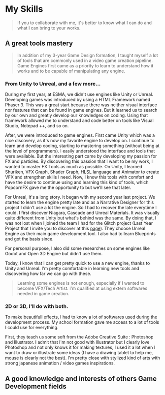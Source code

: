 # My Skills

> If you to collaborate with me, it's better to know what I can do and what I can bring to your works.

## A great tools mastery

> In addition of my 3-year Game Design formation, I taught myself a lot of tools that are commonly used in a video game creation pipeline. Game Engines first came as a priority to learn to understand how it works and to be capable of manipulating any engine.

### From Unity to Unreal, and a few more...

During my first year, at ESMA, we didn't use engines like Unity or Unreal. Developing games was introduced by using a HTML Framework named Phaser 3. This was a great start because there was neither visual interface nor features that can be found in game engines. But it learned us to search by our own and greatly develop our knowledges on coding.
Using that framework allowed me to understand and code better on tools like Visual Studio, Notepad ++, and so on.

After, we were introduced to game engines. First came Unity which was a nice discovery, as it's now my favorite engine to develop on. I continue to learn and develop coding, starting to mastering something (without being at the level of programmers). I easily understood the interface and tools that were available. But the interesting part came by developing my passion for FX and particles. By discovering this passion that I want to be my work, I wanted to master FX Tools as much as possible. On Unity, I learned Shuriken, VFX Graph, Shader Graph, HLSL language and Animator to create VFX and strengthen skills I need. Now, I know this tools with comfort and have the desire to continue using and learning this kind of tools, which PopcornFX gave me the opportunity to but we'll see that later.

For Unreal, it's a long story. It began with my second year last project. We started to learn the engine pretty late and as a Narrative Designer for this project I didn't use a lot the engine. So I had to recover the late everytime I could. I first discover Niagara, Cascade and Unreal Materials. It was visually quite different from Unity but what's behind was the same. By doing that, I was not lost when I joined the team I had for the Glitch project (Last Year Project that I invite you to discover at this [page](https://github.com/MatthieuAUBERT/MatthieuAUBERT.github.io/blob/main/Projects/SchoolProjects/Glitch/Glitch.md)). They choose Unreal Engine as their main game development tool. I also had to learn Blueprints and got the basis since.

For personal purpose, I also did some researches on some engines like Godot and Open 3D Engine but didn't use them.

Today, I know that I can get pretty quick to use a new engine, thanks to Unity and Unreal. I'm pretty comfortable in learning new tools and discovering how far we can go with these.

> Learning some engines is not enough, especially if I wanted to become VFX/Tech Artist. I'm qualified at using extern softwares needed in game creation.

### 2D or 3D, I'll do with both.

To make beautifull effects, I had to know a lot of softwares used during the development process. My school formation gave me access to a lot of tools I could use for everything.

First, they teach us some soft from the Adobe Creative Suite : Photoshop and Illustrator. I admit that I'm not good with Illustrator but I clearly love Photoshop and not only knows it for making textures, I used it a lot when I want to draw or illustrate some ideas (I have a drawing tablet to help me, mouse is clearly not the best). I'm pretty close with stylized kind of arts with strong japanese animation / video games inspirations.

## A good knowledge and interests of others Game Development fields
